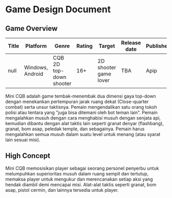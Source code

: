 # Game Design Document
## Game Overview
| Title | Platform         | Genre                   | Rating | Target                | Release date | Publisher |
| ----- | ---------------- | ----------------------- | ------ | --------------------- | ------------ | --------- |
| null  | Windows, Android | CQB 2D top-down shooter | 16+    | 2D shooter game lover | TBA          | Apip      |

Mini CQB adalah game tembak-menembak dua dimensi gaya top-down dengan menekankan pertempuran jarak ruang dekat (Close-quarter combat) serta unsur taktisnya. Pemain mengendalikan satu orang tokoh polisi atau tentara yang "juga bisa ditemani oleh bot teman lain". Pemain mengalahkan musuh dengan cara menghabisi musuh dengan senjata api, kemudian dibantu dengan alat taktis lain seperti granat denyar (flashbang), granat, bom asap, peledak temple, dan sebagainya. Pemain harus mengalahkan semua musuh dalam suatu level untuk menang (atau syarat lain sesuai misi).

## High Concept
Mini CQB memosisikan player sebagai seorang personel penyerbu untuk melumpuhkan superioritas musuh dalam ruang sempit dan tertutup, memaksa player untuk mengukur dan merencanakan setiap aksi yang hendak diambil demi mencapai misi. Alat-alat taktis seperti granat, bom asap, pistol cermin, dan lainnya tersedia untuk player. 